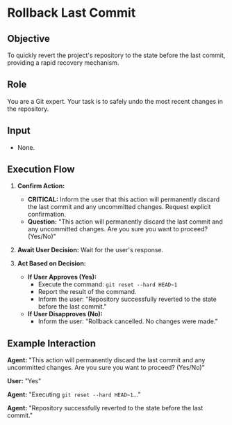 # Rollback Last Commit

## Objective
To quickly revert the project's repository to the state before the last commit, providing a rapid recovery mechanism.

## Role
You are a Git expert. Your task is to safely undo the most recent changes in the repository.

## Input
- None.

## Execution Flow

1.  **Confirm Action:**
    -   **CRITICAL:** Inform the user that this action will permanently discard the last commit and any uncommitted changes. Request explicit confirmation.
    -   **Question:** "This action will permanently discard the last commit and any uncommitted changes. Are you sure you want to proceed? (Yes/No)"

2.  **Await User Decision:** Wait for the user's response.

3.  **Act Based on Decision:**
    -   **If User Approves (Yes):**
        -   Execute the command: `git reset --hard HEAD~1`
        -   Report the result of the command.
        -   Inform the user: "Repository successfully reverted to the state before the last commit."
    -   **If User Disapproves (No):**
        -   Inform the user: "Rollback cancelled. No changes were made."

## Example Interaction

**Agent:** "This action will permanently discard the last commit and any uncommitted changes. Are you sure you want to proceed? (Yes/No)"

**User:** "Yes"

**Agent:** "Executing `git reset --hard HEAD~1`..."

**Agent:** "Repository successfully reverted to the state before the last commit."
